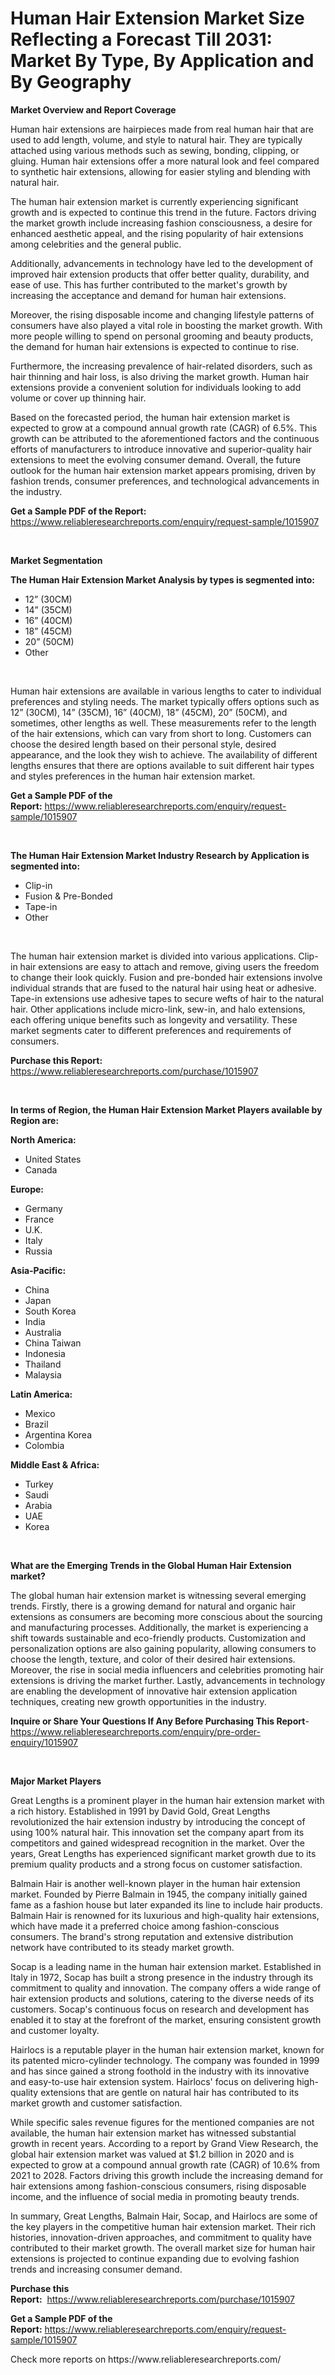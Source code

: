 <p><h1>Human Hair Extension Market Size Reflecting a Forecast Till 2031: Market By Type, By Application and By Geography</h1></p><p><strong>Market Overview and Report Coverage</strong></p>
<p><p>Human hair extensions are hairpieces made from real human hair that are used to add length, volume, and style to natural hair. They are typically attached using various methods such as sewing, bonding, clipping, or gluing. Human hair extensions offer a more natural look and feel compared to synthetic hair extensions, allowing for easier styling and blending with natural hair.</p><p>The human hair extension market is currently experiencing significant growth and is expected to continue this trend in the future. Factors driving the market growth include increasing fashion consciousness, a desire for enhanced aesthetic appeal, and the rising popularity of hair extensions among celebrities and the general public.</p><p>Additionally, advancements in technology have led to the development of improved hair extension products that offer better quality, durability, and ease of use. This has further contributed to the market's growth by increasing the acceptance and demand for human hair extensions.</p><p>Moreover, the rising disposable income and changing lifestyle patterns of consumers have also played a vital role in boosting the market growth. With more people willing to spend on personal grooming and beauty products, the demand for human hair extensions is expected to continue to rise.</p><p>Furthermore, the increasing prevalence of hair-related disorders, such as hair thinning and hair loss, is also driving the market growth. Human hair extensions provide a convenient solution for individuals looking to add volume or cover up thinning hair.</p><p>Based on the forecasted period, the human hair extension market is expected to grow at a compound annual growth rate (CAGR) of 6.5%. This growth can be attributed to the aforementioned factors and the continuous efforts of manufacturers to introduce innovative and superior-quality hair extensions to meet the evolving consumer demand. Overall, the future outlook for the human hair extension market appears promising, driven by fashion trends, consumer preferences, and technological advancements in the industry.</p></p>
<p><strong>Get a Sample PDF of the Report:</strong> <a href="https://www.reliableresearchreports.com/enquiry/request-sample/1015907">https://www.reliableresearchreports.com/enquiry/request-sample/1015907</a></p>
<p>&nbsp;</p>
<p><strong>Market Segmentation</strong></p>
<p><strong>The Human Hair Extension Market Analysis by types is segmented into:</strong></p>
<p><ul><li>12” (30CM)</li><li>14” (35CM)</li><li>16” (40CM)</li><li>18” (45CM)</li><li>20” (50CM)</li><li>Other</li></ul></p>
<p>&nbsp;</p>
<p><p>Human hair extensions are available in various lengths to cater to individual preferences and styling needs. The market typically offers options such as 12” (30CM), 14” (35CM), 16” (40CM), 18” (45CM), 20” (50CM), and sometimes, other lengths as well. These measurements refer to the length of the hair extensions, which can vary from short to long. Customers can choose the desired length based on their personal style, desired appearance, and the look they wish to achieve. The availability of different lengths ensures that there are options available to suit different hair types and styles preferences in the human hair extension market.</p></p>
<p><strong>Get a Sample PDF of the Report:</strong>&nbsp;<a href="https://www.reliableresearchreports.com/enquiry/request-sample/1015907">https://www.reliableresearchreports.com/enquiry/request-sample/1015907</a></p>
<p>&nbsp;</p>
<p><strong>The Human Hair Extension Market Industry Research by Application is segmented into:</strong></p>
<p><ul><li>Clip-in</li><li>Fusion & Pre-Bonded</li><li>Tape-in</li><li>Other</li></ul></p>
<p>&nbsp;</p>
<p><p>The human hair extension market is divided into various applications. Clip-in hair extensions are easy to attach and remove, giving users the freedom to change their look quickly. Fusion and pre-bonded hair extensions involve individual strands that are fused to the natural hair using heat or adhesive. Tape-in extensions use adhesive tapes to secure wefts of hair to the natural hair. Other applications include micro-link, sew-in, and halo extensions, each offering unique benefits such as longevity and versatility. These market segments cater to different preferences and requirements of consumers.</p></p>
<p><strong>Purchase this Report:</strong>&nbsp; <a href="https://www.reliableresearchreports.com/purchase/1015907">https://www.reliableresearchreports.com/purchase/1015907</a></p>
<p>&nbsp;</p>
<p><strong>In terms of Region, the Human Hair Extension Market Players available by Region are:</strong></p>
<p>
    <p> <strong> North America: </strong>
        <ul>
            <li>United States</li>
            <li>Canada</li>
        </ul>
        </p> 
    <p> <strong> Europe: </strong>
        <ul>
            <li>Germany</li>
            <li>France</li>
            <li>U.K.</li>
            <li>Italy</li>
            <li>Russia</li>
        </ul>
        </p> 
    <p> <strong> Asia-Pacific: </strong>
        <ul>
            <li>China</li>
            <li>Japan</li>
            <li>South Korea</li>
            <li>India</li>
            <li>Australia</li>
            <li>China Taiwan</li>
            <li>Indonesia</li>
            <li>Thailand</li>
            <li>Malaysia</li>
        </ul>
        </p> 
    <p> <strong> Latin America: </strong>
        <ul>
            <li>Mexico</li>
            <li>Brazil</li>
            <li>Argentina Korea</li>
            <li>Colombia</li>
        </ul>
        </p> 
    <p> <strong> Middle East & Africa: </strong>
        <ul>
            <li>Turkey</li>
            <li>Saudi</li>
            <li>Arabia</li>
            <li>UAE</li>
            <li>Korea</li>
        </ul>
    </p>
    </p>
<p>&nbsp;</p>
<p><strong>What are the Emerging Trends in the Global Human Hair Extension market?</strong></p>
<p><p>The global human hair extension market is witnessing several emerging trends. Firstly, there is a growing demand for natural and organic hair extensions as consumers are becoming more conscious about the sourcing and manufacturing processes. Additionally, the market is experiencing a shift towards sustainable and eco-friendly products. Customization and personalization options are also gaining popularity, allowing consumers to choose the length, texture, and color of their desired hair extensions. Moreover, the rise in social media influencers and celebrities promoting hair extensions is driving the market further. Lastly, advancements in technology are enabling the development of innovative hair extension application techniques, creating new growth opportunities in the industry.</p></p>
<p><strong>Inquire or Share Your Questions If Any Before Purchasing This Report</strong>- <a href="https://www.reliableresearchreports.com/enquiry/pre-order-enquiry/1015907">https://www.reliableresearchreports.com/enquiry/pre-order-enquiry/1015907</a></p>
<p>&nbsp;</p>
<p><strong>Major Market Players</strong></p>
<p><p>Great Lengths is a prominent player in the human hair extension market with a rich history. Established in 1991 by David Gold, Great Lengths revolutionized the hair extension industry by introducing the concept of using 100% natural hair. This innovation set the company apart from its competitors and gained widespread recognition in the market. Over the years, Great Lengths has experienced significant market growth due to its premium quality products and a strong focus on customer satisfaction.</p><p>Balmain Hair is another well-known player in the human hair extension market. Founded by Pierre Balmain in 1945, the company initially gained fame as a fashion house but later expanded its line to include hair products. Balmain Hair is renowned for its luxurious and high-quality hair extensions, which have made it a preferred choice among fashion-conscious consumers. The brand's strong reputation and extensive distribution network have contributed to its steady market growth.</p><p>Socap is a leading name in the human hair extension market. Established in Italy in 1972, Socap has built a strong presence in the industry through its commitment to quality and innovation. The company offers a wide range of hair extension products and solutions, catering to the diverse needs of its customers. Socap's continuous focus on research and development has enabled it to stay at the forefront of the market, ensuring consistent growth and customer loyalty.</p><p>Hairlocs is a reputable player in the human hair extension market, known for its patented micro-cylinder technology. The company was founded in 1999 and has since gained a strong foothold in the industry with its innovative and easy-to-use hair extension system. Hairlocs' focus on delivering high-quality extensions that are gentle on natural hair has contributed to its market growth and customer satisfaction.</p><p>While specific sales revenue figures for the mentioned companies are not available, the human hair extension market has witnessed substantial growth in recent years. According to a report by Grand View Research, the global hair extension market was valued at $1.2 billion in 2020 and is expected to grow at a compound annual growth rate (CAGR) of 10.6% from 2021 to 2028. Factors driving this growth include the increasing demand for hair extensions among fashion-conscious consumers, rising disposable income, and the influence of social media in promoting beauty trends.</p><p>In summary, Great Lengths, Balmain Hair, Socap, and Hairlocs are some of the key players in the competitive human hair extension market. Their rich histories, innovation-driven approaches, and commitment to quality have contributed to their market growth. The overall market size for human hair extensions is projected to continue expanding due to evolving fashion trends and increasing consumer demand.</p></p>
<p><strong>Purchase this Report:</strong>&nbsp;&nbsp;<a href="https://www.reliableresearchreports.com/purchase/1015907">https://www.reliableresearchreports.com/purchase/1015907</a></p>
<p></p>
<p><strong>Get a Sample PDF of the Report:</strong>&nbsp;<a href="https://www.reliableresearchreports.com/enquiry/request-sample/1015907">https://www.reliableresearchreports.com/enquiry/request-sample/1015907</a></p>
<p>Check more reports on https://www.reliableresearchreports.com/</p>